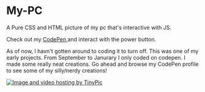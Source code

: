 # My-PC


A Pure CSS and HTML picture of my pc that's interactive with JS.
<p>Check out my <a href="https://codepen.io/sydney-jeffries/pen/ZVyxdV"> CodePen </a> and interact with the power button. </p>
<p>
 As of now, I havn't gotten around to coding it to turn off. This was one of my early projects. From September to Janurary I only coded on codepen. I made some really neat creations. Go ahead and browse my CodePen profile to see some of my silly/nerdy creations!
 </p>

<a href="http://tinypic.com?ref=2yl8q6v" target="_blank"><img src="http://i66.tinypic.com/2yl8q6v.jpg" border="0" alt="Image and video hosting by TinyPic"></a>
